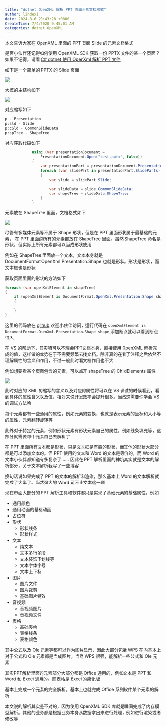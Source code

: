 ```yaml
---
title: "dotnet OpenXML 解析 PPT 页面元素文档格式"
author: lindexi
date: 2024-8-6 20:43:28 +0800
CreateTime: 7/4/2020 9:45:01 AM
categories: dotnet OpenXML
---
```


本文告诉大家在 OpenXML 里面的 PPT 页面 Slide 的元素文档格式

<!--more-->


<!-- CreateTime:7/4/2020 9:45:01 AM -->



是否小伙伴还记得如何使用 OpenXML SDK 获取一份 PPTX 文件的某一个页面？如果不记得，请看 [C# dotnet 使用 OpenXml 解析 PPT 文件](https://blog.lindexi.com/post/C-dotnet-%E4%BD%BF%E7%94%A8-OpenXml-%E8%A7%A3%E6%9E%90-PPT-%E6%96%87%E4%BB%B6.html )

如下是一个简单的 PPTX 的 Slide 页面

<!-- ![](image/dotnet OpenXML 解析 PPT 页面元素文档格式/dotnet OpenXML 解析 PPT 页面元素文档格式0.png) -->

![](http://cdn.lindexi.site/lindexi%2F202074113482127.jpg)

大概的主结构如下

<!-- ![](image/dotnet OpenXML 解析 PPT 页面元素文档格式/dotnet OpenXML 解析 PPT 页面元素文档格式1.png) -->

![](http://cdn.lindexi.site/lindexi%2F2020741138264456.jpg)

对应缩写如下

```csharp
p - Presentation
p:sld - Slide
p:cSld - CommonSlideData
p:spTree - ShapeTree
```

对应获取代码如下

```csharp
            using (var presentationDocument =
                PresentationDocument.Open("test.pptx", false))
            {
                var presentationPart = presentationDocument.PresentationPart;
                foreach (var slidePart in presentationPart.SlideParts)
                {
                    var slide = slidePart.Slide;

                    var slideData = slide.CommonSlideData;
                    var shapeTree = slideData.ShapeTree;
                }
            }
```

元素放在 ShapeTree 里面，文档格式如下

<!-- ![](image/dotnet OpenXML 解析 PPT 页面元素文档格式/dotnet OpenXML 解析 PPT 页面元素文档格式2.png) -->

![](http://cdn.lindexi.site/lindexi%2F2020741141243443.jpg)
 
尽管有多媒体元素等不属于 Shape 形状，但是在 PPT 里面形状属于最基础的元素， 在 PPT 里面的所有的元素都放在 ShapeTree 里面。虽然 ShapeTree 命名是形状，但实际上所有元素都可以当成形状使用

例如在 ShapeTree 里面放一个文本，文本本身就是 DocumentFormat.OpenXml.Presentation.Shape 也就是形状。形状是形状，而文本框也是形状

获取页面里面的形状的方法如下

```csharp
foreach (var openXmlElement in shapeTree)
{
    if (openXmlElement is DocumentFormat.OpenXml.Presentation.Shape shape)
    {

    }
}
```

这里的代码放在 [github](https://github.com/lindexi/lindexi_gd/tree/b552920d1e89d2d876145a5588dbe898e2e80441/ChihilaygerYadekearhu) 欢迎小伙伴访问，运行代码在 `openXmlElement is DocumentFormat.OpenXml.Presentation.Shape shape` 添加断点就可以看到断点进入

在 VS 的帮助下，其实咱可以不理会PPT文档本身，直接使用 OpenXML 解析完成的值，这样做的优势在于不需要频繁去找文档。除非真的在看了注释之后依然不理解属性的含义和作用，不过一般此时看文档作用也不大

例如想要看某个页面包含的元素，可以点开 shapeTree 的 ChildElements 属性

<!-- ![](image/dotnet OpenXML 解析 PPT 页面元素文档格式/dotnet OpenXML 解析 PPT 页面元素文档格式3.png) -->

![](http://cdn.lindexi.site/lindexi%2F2020741147529721.jpg)

此时对应的 XML 的缩写的含义以及对应的属性将可以在 VS 调试的时候看到，看到具体的属性含义以及值，相对来说开发效率会提升很多。当然这需要你学会 VS 的调试方法哈

每个元素都有一些通用的属性，例如元素的变换，也就是表示元素的坐标和大小等的属性，元素翻转旋转等

此外对于特定的元素，例如形状元素有形状元素自己的属性，例如线条填充等，这部分就需要每个元素自己去解析了

在 PPT 里面所有文本都是形状，只是文本框是有趣的形状，而其他的形状大部分都是可以添加文本的。但 PPT 使用的文本和 Word 的文本是等价的，而 Word 的文本小伙伴都知道有多复杂了…… 因此在 PPT 解析里面的神坑其实就是文本的解析部分，关于文本解析我写了一些博客

换句话说如果完成了 PPT 的文本的解析和渲染，那么基本上 Word 的文本解析就完成了大半了。当然强大的 Word 可不止文本这一项

现在市面大部分的 PPT 解析工具和软件都只是实现了基础元素的基础属性，例如

- 通用颜色
- 通用动画的基础动画
- 占位符
- 形状
  + 形状线条
  + 形状样式
- 文本
  + 纯文本
  + 文本多行多段
  + 文本装饰下划线等
  + 文本字体字号
  + 文本上下标
- 图片
  + 图片文件
  + 图片裁剪
  + 基础图片特效
- 音视频
  + 音视频图片
  + 音视频文件
- 表格
  + 基础表格
  + 表格线条
  + 表格颜色

其中公式以及 Ole 元素等都可以作为图片显示，因此大部分包括 WPS 在内基本上对于公式和 Ole 元素都是当成图片，当然 WPS 很强，能解析一些公式和 Ole 元素

其实PPT解析里面的元素部分大部分都是 Office 通用的，例如文本是 PPT 和 Word 和 Excel 通用的。而表格是 Excel 的简化版

基本上完成一个元素的完全解析，基本上也就完成 Office 系列软件某个元素的解析

本文说的解析其实是不对的，因为使用 OpenXML SDK 库就是瞬间完成了内存模型解析。其他的业务都是根据业务本身从数据拿出来进行处理，例如进行渲染或者修改等

